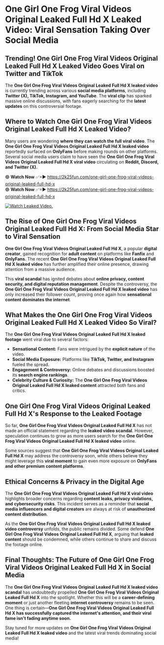 # One Girl One Frog Viral Videos Original Leaked Full Hd X Leaked Video: Viral Sensation Taking Over Social Media

## **Trending! One Girl One Frog Viral Videos Original Leaked Full Hd X Leaked Video Goes Viral on Twitter and TikTok**
The **One Girl One Frog Viral Videos Original Leaked Full Hd X leaked video** is currently trending across various **social media platforms**, including **Twitter (X), TikTok, Instagram, and YouTube**. The **viral clip** has sparked massive online discussions, with fans eagerly searching for the **latest updates** on this controversial footage.

## **Where to Watch One Girl One Frog Viral Videos Original Leaked Full Hd X Leaked Video?**
Many users are wondering **where they can watch the full viral video**. The **One Girl One Frog Viral Videos Original Leaked Full Hd X leaked video** reportedly surfaced on **OnlyFans** before making rounds on other platforms. Several social media users claim to have seen the **One Girl One Frog Viral Videos Original Leaked Full Hd X viral video** circulating on **Reddit, Discord, and Twitter (X).**

🟢 **Watch Now** ✅=► https://2k25fun.com/one-girl-one-frog-viral-videos-original-leaked-full-hd-x  
🟢 **Watch Now** ✅=► https://2k25fun.com/one-girl-one-frog-viral-videos-original-leaked-full-hd-x  

[![Watch Leaked Video.](https://miro.medium.com/v2/resize:fit:828/format:webp/1*cilzJN44JGOrTw9NJCrNHA.gif "Watch Leaked Video")](https://2k25fun.com/one-girl-one-frog-viral-videos-original-leaked-full-hd-x)

## **The Rise of One Girl One Frog Viral Videos Original Leaked Full Hd X: From Social Media Star to Viral Sensation**
**One Girl One Frog Viral Videos Original Leaked Full Hd X**, a popular **digital creator**, gained recognition for **adult content** on platforms like **Fanfix** and **OnlyFans**. The recent **One Girl One Frog Viral Videos Original Leaked Full Hd X leaked video** has further amplified their online presence, drawing attention from a massive audience.

This **viral scandal** has ignited debates about **online privacy, content security, and digital reputation management**. Despite the controversy, the **One Girl One Frog Viral Videos Original Leaked Full Hd X leaked video** has only increased their follower count, proving once again how **sensational content dominates the internet**.

## **What Makes the One Girl One Frog Viral Videos Original Leaked Full Hd X Leaked Video So Viral?**
The **One Girl One Frog Viral Videos Original Leaked Full Hd X leaked footage** went viral due to several factors:
- **Sensational Content:** Fans were intrigued by the **explicit nature** of the video.
- **Social Media Exposure:** Platforms like **TikTok, Twitter, and Instagram** fueled the spread.
- **Engagement & Controversy:** Online debates and discussions boosted its **search engine rankings**.
- **Celebrity Culture & Curiosity:** The **One Girl One Frog Viral Videos Original Leaked Full Hd X leaked content** attracted both fans and critics.

## **One Girl One Frog Viral Videos Original Leaked Full Hd X's Response to the Leaked Footage**
So far, **One Girl One Frog Viral Videos Original Leaked Full Hd X** has not made an official statement regarding the **leaked video scandal**. However, speculation continues to grow as more users search for the **One Girl One Frog Viral Videos Original Leaked Full Hd X leaked video** online.

Some sources suggest that **One Girl One Frog Viral Videos Original Leaked Full Hd X** may address the controversy soon, while others believe they might leverage this **viral moment** to gain even more exposure on **OnlyFans and other premium content platforms**.

## **Ethical Concerns & Privacy in the Digital Age**
The **One Girl One Frog Viral Videos Original Leaked Full Hd X viral video** highlights broader concerns regarding **content leaks, privacy violations, and cybersecurity risks**. This incident serves as a reminder that **social media influencers and digital creators** are always at risk of **unauthorized content distribution**.

As the **One Girl One Frog Viral Videos Original Leaked Full Hd X leaked video controversy** unfolds, the public remains divided. Some defend **One Girl One Frog Viral Videos Original Leaked Full Hd X**, arguing that **leaked content** should be condemned, while others continue to share and discuss the footage online.

## **Final Thoughts: The Future of One Girl One Frog Viral Videos Original Leaked Full Hd X in Social Media**
The **One Girl One Frog Viral Videos Original Leaked Full Hd X leaked video scandal** has undoubtedly propelled **One Girl One Frog Viral Videos Original Leaked Full Hd X** into the spotlight. Whether this will be a **career-defining moment** or just another fleeting **internet controversy** remains to be seen. One thing is certain—**One Girl One Frog Viral Videos Original Leaked Full Hd X has successfully captured the internet's attention, and their viral fame isn't fading anytime soon.**

Stay tuned for more updates on **One Girl One Frog Viral Videos Original Leaked Full Hd X leaked video** and the latest viral trends dominating social media!